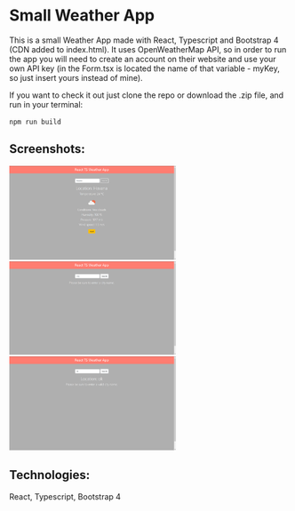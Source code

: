 # Small Weather App

This is a small Weather App made with React, Typescript and Bootstrap 4 (CDN added to index.html). It uses OpenWeatherMap API, so in order to run the app you will need to create an account on their website and use your own API key (in the Form.tsx is located the name of that variable - myKey, so just insert yours instead of mine).

If you want to check it out just clone the repo or download the .zip file, and run in your terminal: 
```
npm run build 

``` 
## Screenshots:
<img src="images/weather1.png" width="300" /> <img src="images/weather2.png" width="300" /> 
<img src="images/weather3.png" width="300" /> 

## Technologies: 
React, Typescript, Bootstrap 4